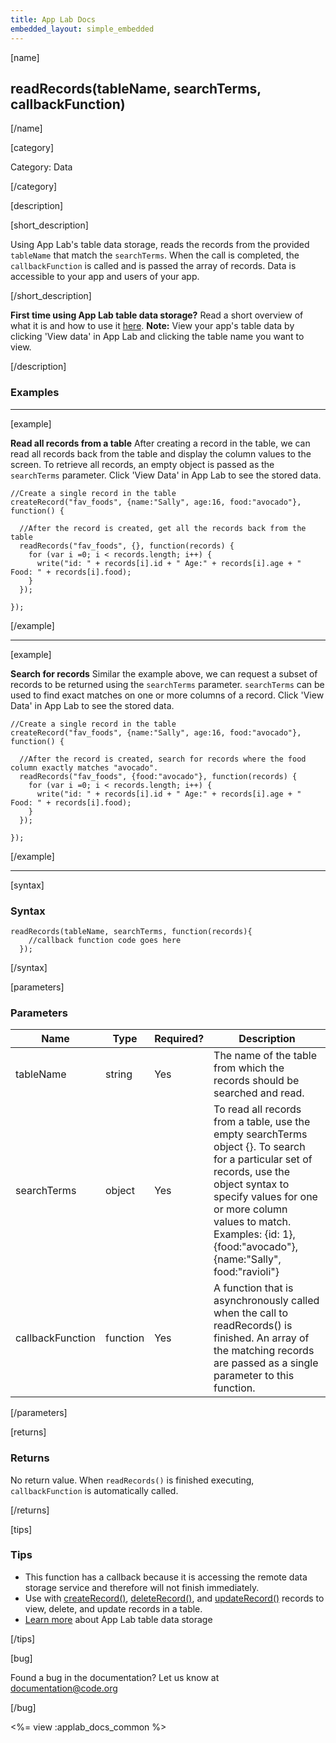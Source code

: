 ```yaml
---
title: App Lab Docs
embedded_layout: simple_embedded
---
```


[name]

## readRecords(tableName, searchTerms, callbackFunction)

[/name]


[category]

Category: Data

[/category]

[description]

[short_description]

Using App Lab's table data storage, reads the records from the provided `tableName` that match the `searchTerms`. When the call is completed, the `callbackFunction` is called and is passed the array of records. Data is accessible to your app and users of your app.

[/short_description]

**First time using App Lab table data storage?** Read a short overview of what it is and how to use it [here](/applab/docs/tabledatastorage).
**Note:** View your app's table data by clicking 'View data' in App Lab and clicking the table name you want to view.

[/description]

### Examples
____________________________________________________

[example]

**Read all records from a table** After creating a record in the table, we can read all records back from the table and display the column values to the screen. To retrieve all records, an empty object is passed as the `searchTerms` parameter. Click 'View Data' in App Lab to see the stored data.


```
//Create a single record in the table
createRecord("fav_foods", {name:"Sally", age:16, food:"avocado"}, function() {

  //After the record is created, get all the records back from the table
  readRecords("fav_foods", {}, function(records) {
    for (var i =0; i < records.length; i++) {
      write("id: " + records[i].id + " Age:" + records[i].age + " Food: " + records[i].food);
    }
  });

});

```

[/example]

____________________________________________________

[example]

**Search for records** Similar the example above, we can request a subset of records to be returned using the `searchTerms` parameter. `searchTerms` can be used to find exact matches on one or more columns of a record. Click 'View Data' in App Lab to see the stored data.


```
//Create a single record in the table
createRecord("fav_foods", {name:"Sally", age:16, food:"avocado"}, function() {

  //After the record is created, search for records where the food column exactly matches "avocado".
  readRecords("fav_foods", {food:"avocado"}, function(records) {
    for (var i =0; i < records.length; i++) {
      write("id: " + records[i].id + " Age:" + records[i].age + " Food: " + records[i].food);
    }
  });

});

```

[/example]

____________________________________________________

[syntax]

### Syntax

```
readRecords(tableName, searchTerms, function(records){
    //callback function code goes here
  });
```

[/syntax]

[parameters]

### Parameters

| Name  | Type | Required? | Description |
|-----------------|------|-----------|-------------|
| tableName | string | Yes | The name of the table from which the records should be searched and read. |
| searchTerms | object | Yes | To read all records from a table, use the empty searchTerms object {}. To search for a particular set of records, use the object syntax to specify values for one or more column values to match. Examples: {id: 1}, {food:"avocado"}, {name:"Sally", food:"ravioli"}
| callbackFunction | function | Yes | A function that is asynchronously called when the call to readRecords() is finished. An array of the matching records are passed as a single parameter to this function.|

[/parameters]

[returns]

### Returns
No return value. When `readRecords()` is finished executing, `callbackFunction` is automatically called.

[/returns]

[tips]

### Tips
- This function has a callback because it is accessing the remote data storage service and therefore will not finish immediately.
- Use with [createRecord()](/applab/docs/createRecord), [deleteRecord()](/applab/docs/deleteRecord), and [updateRecord()](/applab/docs/updateRecord) records to view, delete, and update records in a table.
- [Learn more](/applab/docs/tabledatastorage) about App Lab table data storage

[/tips]

[bug]

Found a bug in the documentation? Let us know at documentation@code.org

[/bug]

<%= view :applab_docs_common %>
